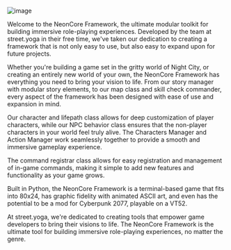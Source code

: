 ![image](https://user-images.githubusercontent.com/109377/211684849-7c9ffe0a-898c-4f84-bb96-642e179b29b2.jpeg)

Welcome to the NeonCore Framework, the ultimate modular toolkit for building immersive role-playing experiences. Developed by the team at street.yoga in their free time, we've taken our dedication to creating a framework that is not only easy to use, but also easy to expand upon for future projects.

Whether you're building a game set in the gritty world of Night City, or creating an entirely new world of your own, the NeonCore Framework has everything you need to bring your vision to life. From our story manager with modular story elements, to our map class and skill check commander, every aspect of the framework has been designed with ease of use and expansion in mind.

Our character and lifepath class allows for deep customization of player characters, while our NPC behavior class ensures that the non-player characters in your world feel truly alive. The Characters Manager and Action Manager work seamlessly together to provide a smooth and immersive gameplay experience.

The command registrar class allows for easy registration and management of in-game commands, making it simple to add new features and functionality as your game grows.

Built in Python, the NeonCore Framework is a terminal-based game that fits into 80x24, has graphic fidelity with animated ASCII art, and even has the potential to be a mod for Cyberpunk 2077, playable on a VT52.

At street.yoga, we're dedicated to creating tools that empower game developers to bring their visions to life. The NeonCore Framework is the ultimate tool for building immersive role-playing experiences, no matter the genre.

